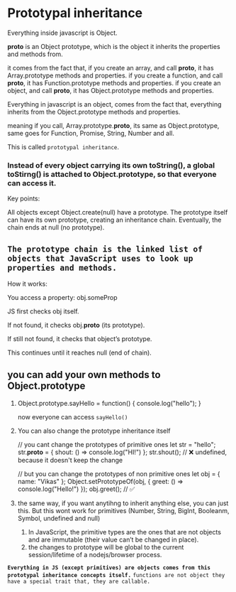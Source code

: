 # Prototypal inheritance

Everything inside javascript is Object.

__proto__ is an Object prototype, which is the object it inherits the properties and methods from.

it comes from the fact that, 
if you create an array, and call __proto__, it has Array.prototype methods and properties.
if you create a function, and call __proto__, it has Function.prototype methods and properties.
if you create an object, and call __proto__, it has Object.prototype methods and properties.

Everything in javascript is an object, comes from the fact that, everything inherits from the Object.prototype methods and properties.

meaning if you call,
Array.prototype.__proto__, its same as Object.prototype, same goes for Function, Promise, String, Number and all.

This is called `prototypal inheritance`.

### Instead of every object carrying its own toString(), a global toStirng() is attached to Object.prototype, so that everyone can access it.

Key points:

All objects except Object.create(null) have a prototype.
The prototype itself can have its own prototype, creating an inheritance chain.
Eventually, the chain ends at null (no prototype).


## `The prototype chain is the linked list of objects that JavaScript uses to look up properties and methods.`

How it works: 

You access a property: obj.someProp

JS first checks obj itself.

If not found, it checks obj.__proto__ (its prototype).

If still not found, it checks that object’s prototype.

This continues until it reaches null (end of chain).

## you can add your own methods to Object.prototype


1.
    Object.prototype.sayHello = function() {
        console.log("hello");
    }

    now everyone can access `sayHello()`

2.
    You can also change the prototype inheritance itself

    // you cant change the prototypes of primitive ones
    let str = "hello";
    str.__proto__ = { shout: () => console.log("HI!") };
    str.shout(); // ❌ undefined, because it doesn't keep the change

    // but you can change the prototypes of non primitive ones
    let obj = { name: "Vikas" };
    Object.setPrototypeOf(obj, { greet: () => console.log("Hello!") });
    obj.greet(); // ✅ 

3. the same way, if you want anytihng to inherit anything else, you can just this. But this wont work for primitives (Number, String, BigInt, Booleanm, Symbol, undefined and null)
   1. In JavaScript, the primitive types are the ones that are not objects and are immutable (their value can’t be changed in place).
   2. the changes to prototype will be global to the current session/lifetime of a nodejs/browser process.


**`Everything in JS (except primitives) are objects comes from this prototypal inheritance concepts itself.`**
`functions are not object they have a special trait that, they are callable.`